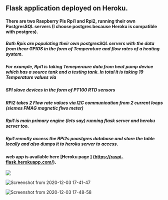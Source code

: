 ## Flask application deployed on Heroku.

#### There are two Raspberry Pis Rpi1 and Rpi2, running their own PostgresSQL servers (I choose postgres because Heroku is compatible with postgres). 

##### Both Rpis are populating their own postgresSQL servers with the data from theor GPIOS in the form of Temperature and flow rates of a heating system.

##### For example, Rpi1 is taking Temeperaure data from heat pump device which has a source tank and a testing tank. In total it is taking 19 Temperature values via 

##### SPI slave devices in the form of PT100 RTD sensors

##### RPi2 takes 2 Flow rate values via I2C communication from 2 current loops (siemes FMAG magnetic flwo meter)

##### Rpi1 is main primary engine (lets say) running flask server and heroku server too.

##### Rpi1 remotly access the RPi2s poastgres database and store the table locally and also dumps it to heroku server to access.


#### web app is available here [Heroku page ] (https://raspi-flask.herokuapp.com/).

![](out2.gif)



![Screenshot from 2020-12-03 17-41-47](https://user-images.githubusercontent.com/47416768/101060207-71286400-358f-11eb-9443-4cf3bb3b22c5.png)




![Screenshot from 2020-12-03 17-48-58](https://user-images.githubusercontent.com/47416768/101060566-d714eb80-358f-11eb-8aa6-ba4758201a39.png)
